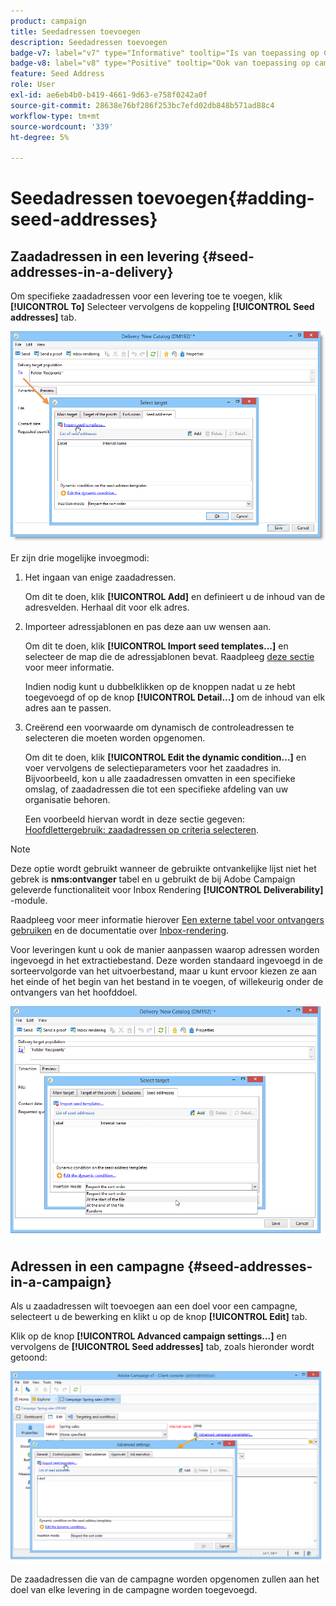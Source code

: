 ```yaml
---
product: campaign
title: Seedadressen toevoegen
description: Seedadressen toevoegen
badge-v7: label="v7" type="Informative" tooltip="Is van toepassing op Campaign Classic v7"
badge-v8: label="v8" type="Positive" tooltip="Ook van toepassing op campagne v8"
feature: Seed Address
role: User
exl-id: ae6eb4b0-b419-4661-9d63-e758f0242a0f
source-git-commit: 28638e76bf286f253bc7efd02db848b571ad88c4
workflow-type: tm+mt
source-wordcount: '339'
ht-degree: 5%

---
```


# Seedadressen toevoegen{#adding-seed-addresses}

## Zaadadressen in een levering {#seed-addresses-in-a-delivery}

Om specifieke zaadadressen voor een levering toe te voegen, klik **[!UICONTROL To]** Selecteer vervolgens de koppeling **[!UICONTROL Seed addresses]** tab.

![](assets/s_ncs_user_edit_del_addresses_tab.png)

Er zijn drie mogelijke invoegmodi:

1. Het ingaan van enige zaadadressen.

   Om dit te doen, klik **[!UICONTROL Add]** en definieert u de inhoud van de adresvelden. Herhaal dit voor elk adres.

1. Importeer adressjablonen en pas deze aan uw wensen aan.

   Om dit te doen, klik **[!UICONTROL Import seed templates...]** en selecteer de map die de adressjablonen bevat. Raadpleeg [deze sectie](creating-seed-addresses.md#creating-seed-address-templates) voor meer informatie.

   Indien nodig kunt u dubbelklikken op de knoppen nadat u ze hebt toegevoegd of op de knop **[!UICONTROL Detail...]** om de inhoud van elk adres aan te passen.

1. Creërend een voorwaarde om dynamisch de controleadressen te selecteren die moeten worden opgenomen.

   Om dit te doen, klik **[!UICONTROL Edit the dynamic condition...]** en voer vervolgens de selectieparameters voor het zaadadres in. Bijvoorbeeld, kon u alle zaadadressen omvatten in een specifieke omslag, of zaadadressen die tot een specifieke afdeling van uw organisatie behoren.

   Een voorbeeld hiervan wordt in deze sectie gegeven: [Hoofdlettergebruik: zaadadressen op criteria selecteren](use-case--selecting-seed-addresses-on-criteria.md).

>[!NOTE]
>
>Deze optie wordt gebruikt wanneer de gebruikte ontvankelijke lijst niet het gebrek is **nms:ontvanger** tabel en u gebruikt de bij Adobe Campaign geleverde functionaliteit voor Inbox Rendering **[!UICONTROL Deliverability]** -module.
>
>Raadpleeg voor meer informatie hierover [Een externe tabel voor ontvangers gebruiken](using-an-external-recipient-table.md) en de documentatie over [Inbox-rendering](inbox-rendering.md).

Voor leveringen kunt u ook de manier aanpassen waarop adressen worden ingevoegd in het extractiebestand. Deze worden standaard ingevoegd in de sorteervolgorde van het uitvoerbestand, maar u kunt ervoor kiezen ze aan het einde of het begin van het bestand in te voegen, of willekeurig onder de ontvangers van het hoofddoel.

![](assets/s_ncs_user_edit_del_addresses_sort.png)

## Adressen in een campagne {#seed-addresses-in-a-campaign}

Als u zaadadressen wilt toevoegen aan een doel voor een campagne, selecteert u de bewerking en klikt u op de knop **[!UICONTROL Edit]** tab.

Klik op de knop **[!UICONTROL Advanced campaign settings...]** en vervolgens de **[!UICONTROL Seed addresses]** tab, zoals hieronder wordt getoond:

![](assets/s_ncs_user_edit_op_addresses_tab.png)

De zaadadressen die van de campagne worden opgenomen zullen aan het doel van elke levering in de campagne worden toegevoegd.
